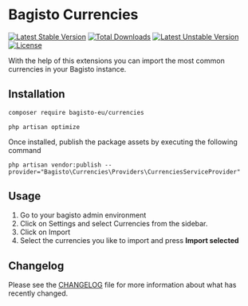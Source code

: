 # Bagisto Currencies
[![Latest Stable Version](http://poser.pugx.org/bagisto-eu/currencies/v)](https://packagist.org/packages/bagisto-eu/currencies)
[![Total Downloads](http://poser.pugx.org/bagisto-eu/currencies/downloads)](https://packagist.org/packages/bagisto-eu/currencies)
[![Latest Unstable Version](http://poser.pugx.org/bagisto-eu/currencies/v/unstable)](https://packagist.org/packages/bagisto-eu/currencies)
[![License](http://poser.pugx.org/bagisto-eu/currencies/license)](https://packagist.org/packages/bagisto-eu/currencies)

With the help of this extensions you can import the most common currencies in your Bagisto instance.  

## Installation

```sh
composer require bagisto-eu/currencies
```

```
php artisan optimize
``` 

Once installed, publish the package assets by executing the following command
```
php artisan vendor:publish --provider="Bagisto\Currencies\Providers\CurrenciesServiceProvider"
```

## Usage


1. Go to your bagisto admin environment
2. Click on Settings and select Currencies from the sidebar.
3. Click on Import
4. Select the currencies you like to import and press **Import selected**

## Changelog
Please see the [CHANGELOG](CHANGELOG.md) file for more information about what has recently changed.
